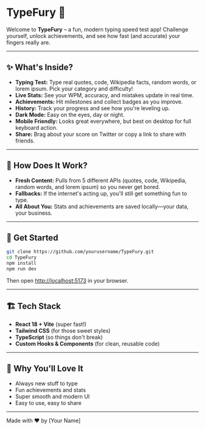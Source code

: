 # TypeFury 🎯

Welcome to **TypeFury** – a fun, modern typing speed test app! Challenge yourself, unlock achievements, and see how fast (and accurate) your fingers really are.

---

## ✨ What's Inside?

- **Typing Test:** Type real quotes, code, Wikipedia facts, random words, or lorem ipsum. Pick your category and difficulty!
- **Live Stats:** See your WPM, accuracy, and mistakes update in real time.
- **Achievements:** Hit milestones and collect badges as you improve.
- **History:** Track your progress and see how you're leveling up.
- **Dark Mode:** Easy on the eyes, day or night.
- **Mobile Friendly:** Looks great everywhere, but best on desktop for full keyboard action.
- **Share:** Brag about your score on Twitter or copy a link to share with friends.

---

## 🧠 How Does It Work?

- **Fresh Content:** Pulls from 5 different APIs (quotes, code, Wikipedia, random words, and lorem ipsum) so you never get bored.
- **Fallbacks:** If the internet's acting up, you'll still get something fun to type.
- **All About You:** Stats and achievements are saved locally—your data, your business.

---

## 🚀 Get Started

```bash
git clone https://github.com/yourusername/TypeFury.git
cd TypeFury
npm install
npm run dev
```

Then open [http://localhost:5173](http://localhost:5173) in your browser.

---

## 🏗️ Tech Stack

- **React 18 + Vite** (super fast!)
- **Tailwind CSS** (for those sweet styles)
- **TypeScript** (so things don't break)
- **Custom Hooks & Components** (for clean, reusable code)

---

## 💬 Why You'll Love It

- Always new stuff to type
- Fun achievements and stats
- Super smooth and modern UI
- Easy to use, easy to share

---

Made with ❤️ by [Your Name]
